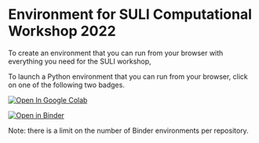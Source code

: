 # Environment for SULI Computational Workshop 2022

To create an environment that you can run from your browser with
everything you need for the SULI workshop,

To launch a Python environment that you can run from your browser, click on one of the following two badges.

[![Open In Google Colab](https://colab.research.google.com/assets/colab-badge.svg)](https://colab.research.google.com/github/PlasmaPy/SULI-2022/blob/main/tutorial_completed.ipynb)

[![Open in Binder](https://mybinder.org/badge_logo.svg)](https://mybinder.org/v2/gh/PlasmaPy/SULI-2022/main?labpath=tutorial.ipynb)

Note: there is a limit on the number of Binder environments per repository.
